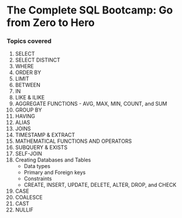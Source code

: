 # The Complete SQL Bootcamp: Go from Zero to Hero

### Topics covered
1. SELECT
2. SELECT DISTINCT 
3. WHERE 
4. ORDER BY 
5. LIMIT 
6. BETWEEN 
7. IN 
8. LIKE & ILIKE 
9. AGGREGATE FUNCTIONS - AVG, MAX, MIN, COUNT, and SUM 
10. GROUP BY
11. HAVING
12. ALIAS
13. JOINS
14. TIMESTAMP & EXTRACT
15. MATHEMATICAL FUNCTIONS AND OPERATORS
16. SUBQUERY & EXISTS
17. SELF-JOIN
18. Creating Databases and Tables
    * Data types
    * Primary and Foreign keys
    * Constraints
    * CREATE, INSERT, UPDATE, DELETE, ALTER, DROP, and CHECK
19. CASE
20. COALESCE
21. CAST
22. NULLIF
